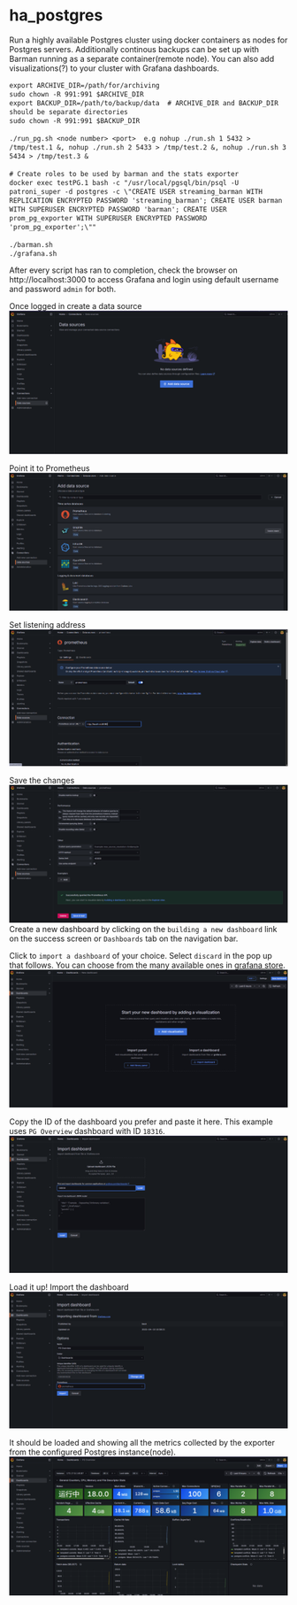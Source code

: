 # ha_postgres

Run a highly available Postgres cluster using docker containers as nodes for Postgres servers. Additionally continous backups can be set up with Barman running as a separate container(remote node). You can also add visualizations(?) to your cluster with Grafana dashboards.

```
export ARCHIVE_DIR=/path/for/archiving
sudo chown -R 991:991 $ARCHIVE_DIR
export BACKUP_DIR=/path/to/backup/data  # ARCHIVE_DIR and BACKUP_DIR should be separate directories
sudo chown -R 991:991 $BACKUP_DIR

./run_pg.sh <node number> <port>  e.g nohup ./run.sh 1 5432 > /tmp/test.1 &, nohup ./run.sh 2 5433 > /tmp/test.2 &, nohup ./run.sh 3 5434 > /tmp/test.3 &

# Create roles to be used by barman and the stats exporter
docker exec testPG.1 bash -c "/usr/local/pgsql/bin/psql -U patroni_super -d postgres -c \"CREATE USER streaming_barman WITH REPLICATION ENCRYPTED PASSWORD 'streaming_barman'; CREATE USER barman WITH SUPERUSER ENCRYPTED PASSWORD 'barman'; CREATE USER prom_pg_exporter WITH SUPERUSER ENCRYPTED PASSWORD 'prom_pg_exporter';\""

./barman.sh
./grafana.sh
```

After every script has ran to completion, check the browser on http://localhost:3000 to access Grafana and login using default username and password `admin` for both.

Once logged in create a data source ![data source](assets/data_source.png)

Point it to Prometheus ![Prometheus](assets/add_data_source.png)

Set listening address  ![listening address](assets/prom_connect.png)

Save the changes ![changes](assets/save_data_source.png) Create a new dashboard by clicking on the `building a new dashboard` link on the success screen or `Dashboards` tab on the navigation bar.

Click to `import a dashboard` of your choice. Select `discard` in the pop up that follows. You can choose from the many available ones in [grafana store](https://grafana.com/grafana/dashboards/). ![select import](assets/create_dashboard.png)


Copy the ID of the dashboard you prefer and paste it here. This example uses `PG Overview` dashboard with ID `18316`. ![load](assets/load_dashboard.png)

Load it up! Import the dashboard ![import](assets/import_dashboard.png)

It should be loaded and showing all the metrics collected by the exporter from the configured Postgres instance(node). ![final view](assets/final_screen.png)